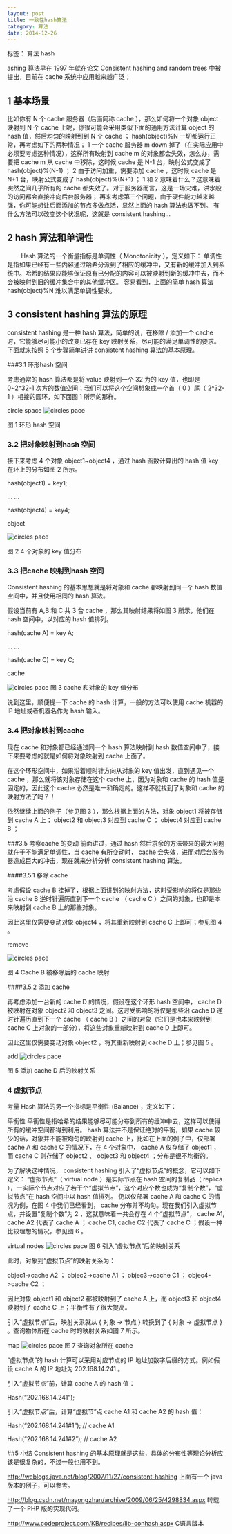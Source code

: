 ```yaml
---
layout: post
title: 一致性hash算法
category: 算法
date: 2014-12-26
---
```


标签： 算法  hash


ashing 算法早在 1997 年就在论文 Consistent hashing and random trees 中被提出，目前在 cache 系统中应用越来越广泛；


<!-- more -->


##  1  基本场景

  比如你有 N 个 cache 服务器（后面简称 cache ），那么如何将一个对象 object 映射到 N 个 cache 上呢，你很可能会采用类似下面的通用方法计算 object 的 hash 值，然后均匀的映射到到 N 个 cache ；
  hash(object)%N
  一切都运行正常，再考虑如下的两种情况；
  1 一个 cache 服务器 m down 掉了（在实际应用中必须要考虑这种情况），这样所有映射到 cache m 的对象都会失效，怎么办，需要把 cache m 从 cache 中移除，这时候 cache 是 N-1 台，映射公式变成了 hash(object)%(N-1) ；
  2 由于访问加重，需要添加 cache ，这时候 cache 是 N+1 台，映射公式变成了 hash(object)%(N+1) ；
  1 和 2 意味着什么？这意味着突然之间几乎所有的 cache 都失效了。对于服务器而言，这是一场灾难，洪水般的访问都会直接冲向后台服务器；
  再来考虑第三个问题，由于硬件能力越来越强，你可能想让后面添加的节点多做点活，显然上面的 hash 算法也做不到。
  有什么方法可以改变这个状况呢，这就是 consistent hashing...

## 2 hash 算法和单调性
  　　
  Hash 算法的一个衡量指标是单调性（ Monotonicity ），定义如下：
  单调性是指如果已经有一些内容通过哈希分派到了相应的缓冲中，又有新的缓冲加入到系统中。哈希的结果应能够保证原有已分配的内容可以被映射到新的缓冲中去，而不会被映射到旧的缓冲集合中的其他缓冲区。
  容易看到，上面的简单 hash 算法 hash(object)%N 难以满足单调性要求。

## 3 consistent hashing 算法的原理

  consistent hashing 是一种 hash 算法，简单的说，在移除 / 添加一个 cache 时，它能够尽可能小的改变已存在 key 映射关系，尽可能的满足单调性的要求。
  下面就来按照 5 个步骤简单讲讲 consistent hashing 算法的基本原理。
  
###3.1 环形hash 空间

  考虑通常的 hash 算法都是将 value 映射到一个 32 为的 key 值，也即是 0~2^32-1 次方的数值空间；我们可以将这个空间想象成一个首（ 0 ）尾（ 2^32-1 ）相接的圆环，如下面图 1 所示的那样。
  
  circle space
![circles pace](/res/img/blogimg/algorithm/2015010402.jpg)



  图 1 环形 hash 空间

### 3.2 把对象映射到hash 空间

  接下来考虑 4 个对象 object1~object4 ，通过 hash 函数计算出的 hash 值 key 在环上的分布如图 2 所示。

  hash(object1) = key1;

  … …

  hash(object4) = key4;

  object

![circles pace](/res/img/blogimg/algorithm/2015010403.jpg)

  图 2 4 个对象的 key 值分布

### 3.3 把cache 映射到hash 空间
  Consistent hashing 的基本思想就是将对象和 cache 都映射到同一个 hash 数值空间中，并且使用相同的 hash 算法。

  假设当前有 A,B 和 C 共 3 台 cache ，那么其映射结果将如图 3 所示，他们在 hash 空间中，以对应的 hash 值排列。

  hash(cache A) = key A;

  … …

  hash(cache C) = key C;

  cache

![circles pace](/res/img/blogimg/algorithm/2015010404.jpg)
  图 3 cache 和对象的 key 值分布



  说到这里，顺便提一下 cache 的 hash 计算，一般的方法可以使用 cache 机器的 IP 地址或者机器名作为 hash 输入。

### 3.4 把对象映射到cache
  现在 cache 和对象都已经通过同一个 hash 算法映射到 hash 数值空间中了，接下来要考虑的就是如何将对象映射到 cache 上面了。

  在这个环形空间中，如果沿着顺时针方向从对象的 key 值出发，直到遇见一个 cache ，那么就将该对象存储在这个 cache 上，因为对象和 cache 的 hash 值是固定的，因此这个 cache 必然是唯一和确定的。这样不就找到了对象和 cache 的映射方法了吗？！

  依然继续上面的例子（参见图 3 ），那么根据上面的方法，对象 object1 将被存储到 cache A 上； object2 和 object3 对应到 cache C ； object4 对应到 cache B ；

###3.5 考察cache 的变动
  前面讲过，通过 hash 然后求余的方法带来的最大问题就在于不能满足单调性，当 cache 有所变动时， cache 会失效，进而对后台服务器造成巨大的冲击，现在就来分析分析 consistent hashing 算法。

####3.5.1 移除 cache

  考虑假设 cache B 挂掉了，根据上面讲到的映射方法，这时受影响的将仅是那些沿 cache B 逆时针遍历直到下一个 cache （ cache C ）之间的对象，也即是本来映射到 cache B 上的那些对象。

  因此这里仅需要变动对象 object4 ，将其重新映射到 cache C 上即可；参见图 4 。

  remove

![circles pace](/res/img/blogimg/algorithm/2015010406.jpg)

  图 4 Cache B 被移除后的 cache 映射

####3.5.2 添加 cache

  再考虑添加一台新的 cache D 的情况，假设在这个环形 hash 空间中， cache D 被映射在对象 object2 和 object3 之间。这时受影响的将仅是那些沿 cache D 逆时针遍历直到下一个 cache （ cache B ）之间的对象（它们是也本来映射到 cache C 上对象的一部分），将这些对象重新映射到 cache D 上即可。



  因此这里仅需要变动对象 object2 ，将其重新映射到 cache D 上；参见图 5 。

  add
![circles pace](/res/img/blogimg/algorithm/2015010407.jpg)
  
  图 5 添加 cache D 后的映射关系

### 4 虚拟节点
  考量 Hash 算法的另一个指标是平衡性 (Balance) ，定义如下：

  平衡性
平衡性是指哈希的结果能够尽可能分布到所有的缓冲中去，这样可以使得所有的缓冲空间都得到利用。
hash 算法并不是保证绝对的平衡，如果 cache 较少的话，对象并不能被均匀的映射到 cache 上，比如在上面的例子中，仅部署 cache A 和 cache C 的情况下，在 4 个对象中， cache A 仅存储了 object1 ，而 cache C 则存储了 object2 、 object3 和 object4 ；分布是很不均衡的。

  为了解决这种情况， consistent hashing 引入了“虚拟节点”的概念，它可以如下定义：
  “虚拟节点”（ virtual node ）是实际节点在 hash 空间的复制品（ replica ），一实际个节点对应了若干个“虚拟节点”，这个对应个数也成为“复制个数”，“虚拟节点”在 hash 空间中以 hash 值排列。
  仍以仅部署 cache A 和 cache C 的情况为例，在图 4 中我们已经看到， cache 分布并不均匀。现在我们引入虚拟节点，并设置“复制个数”为 2 ，这就意味着一共会存在 4 个“虚拟节点”， cache A1, cache A2 代表了 cache A ； cache C1, cache C2 代表了 cache C ；假设一种比较理想的情况，参见图 6 。

  virtual nodes
![circles pace](/res/img/blogimg/algorithm/2015010408.jpg)
  图 6 引入“虚拟节点”后的映射关系



  此时，对象到“虚拟节点”的映射关系为：

  objec1->cache A2 ； objec2->cache A1 ； objec3->cache C1 ； objec4->cache C2 ；

  因此对象 object1 和 object2 都被映射到了 cache A 上，而 object3 和 object4 映射到了 cache C 上；平衡性有了很大提高。

  引入“虚拟节点”后，映射关系就从 { 对象 -> 节点 } 转换到了 { 对象 -> 虚拟节点 } 。查询物体所在 cache 时的映射关系如图 7 所示。

  map
![circles pace](/res/img/blogimg/algorithm/2015010409.jpg)
  图 7 查询对象所在 cache



  “虚拟节点”的 hash 计算可以采用对应节点的 IP 地址加数字后缀的方式。例如假设 cache A 的 IP 地址为 202.168.14.241 。

  引入“虚拟节点”前，计算 cache A 的 hash 值：

  Hash(“202.168.14.241”);

  引入“虚拟节点”后，计算“虚拟节”点 cache A1 和 cache A2 的 hash 值：

  Hash(“202.168.14.241#1”);  // cache A1

  Hash(“202.168.14.241#2”);  // cache A2

##5 小结
  Consistent hashing 的基本原理就是这些，具体的分布性等理论分析应该是很复杂的，不过一般也用不到。

  http://weblogs.java.net/blog/2007/11/27/consistent-hashing 上面有一个 java 版本的例子，可以参考。

  http://blog.csdn.net/mayongzhan/archive/2009/06/25/4298834.aspx 转载了一个 PHP 版的实现代码。

  http://www.codeproject.com/KB/recipes/lib-conhash.aspx C语言版本




   







